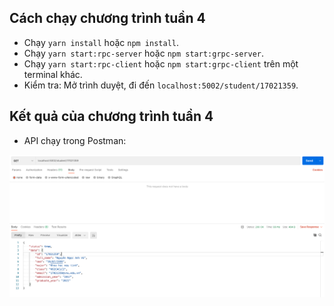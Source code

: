 ## Cách chạy chương trình tuần 4

- Chạy `yarn install` hoặc `npm install`.
- Chạy `yarn start:rpc-server` hoặc `npm start:grpc-server`.
- Chạy `yarn start:rpc-client` hoặc `npm start:grpc-client` trên một terminal khác.
- Kiểm tra: Mở trình duyệt, đi đến `localhost:5002/student/17021359`.

## Kết quả của chương trình tuần 4

- API chạy trong Postman:

![result.png](./results/result.png)
